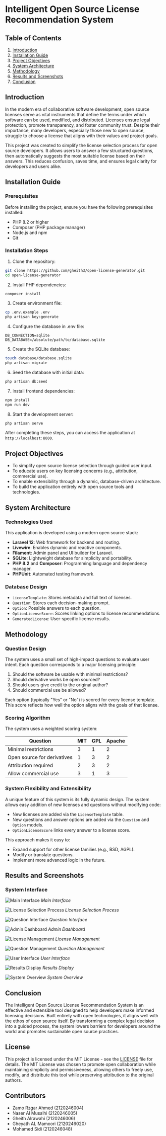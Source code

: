 # Intelligent Open Source License Recommendation System

## Table of Contents

1. [Introduction](#introduction)
2. [Installation Guide](#installation-guide)
3. [Project Objectives](#project-objectives)
4. [System Architecture](#system-architecture)
5. [Methodology](#methodology)
6. [Results and Screenshots](#results-and-screenshots)
7. [Conclusion](#conclusion)

## Introduction

In the modern era of collaborative software development, open source licenses serve as vital instruments that define the terms under which software can be used, modified, and distributed. Licenses ensure legal protection, promote transparency, and foster community trust. Despite their importance, many developers, especially those new to open source, struggle to choose a license that aligns with their values and project goals.

This project was created to simplify the license selection process for open source developers. It allows users to answer a few structured questions, then automatically suggests the most suitable license based on their answers. This reduces confusion, saves time, and ensures legal clarity for developers and users alike.

## Installation Guide

### Prerequisites

Before installing the project, ensure you have the following prerequisites installed:

-   PHP 8.2 or higher
-   Composer (PHP package manager)
-   Node.js and npm
-   Git

### Installation Steps

1. Clone the repository:

```bash
git clone https://github.com/gheith3/open-license-generator.git
cd open-license-generator
```

2. Install PHP dependencies:

```bash
composer install
```

3. Create environment file:

```bash
cp .env.example .env
php artisan key:generate
```

4. Configure the database in .env file:

```env
DB_CONNECTION=sqlite
DB_DATABASE=/absolute/path/to/database.sqlite
```

5. Create the SQLite database:

```bash
touch database/database.sqlite
php artisan migrate
```

6. Seed the database with initial data:

```bash
php artisan db:seed
```

7. Install frontend dependencies:

```bash
npm install
npm run dev
```

8. Start the development server:

```bash
php artisan serve
```

After completing these steps, you can access the application at `http://localhost:8000`.

## Project Objectives

-   To simplify open source license selection through guided user input.
-   To educate users on key licensing concerns (e.g., attribution, commercial use).
-   To enable extensibility through a dynamic, database-driven architecture.
-   To build the application entirely with open source tools and technologies.

## System Architecture

### Technologies Used

This application is developed using a modern open source stack:

-   **Laravel 12**: Web framework for backend and routing.
-   **Livewire**: Enables dynamic and reactive components.
-   **Filament**: Admin panel and UI builder for Laravel.
-   **SQLite**: Lightweight database for simplicity and portability.
-   **PHP 8.2** and **Composer**: Programming language and dependency manager.
-   **PHPUnit**: Automated testing framework.

### Database Design

-   `LicenseTemplate`: Stores metadata and full text of licenses.
-   `Question`: Stores each decision-making prompt.
-   `Option`: Possible answers to each question.
-   `OptionLicenseScore`: Scores linking options to license recommendations.
-   `GeneratedLicense`: User-specific license results.

## Methodology

### Question Design

The system uses a small set of high-impact questions to evaluate user intent. Each question corresponds to a major licensing principle:

1. Should the software be usable with minimal restrictions?
2. Should derivative works be open sourced?
3. Should users give credit to the original author?
4. Should commercial use be allowed?

Each option (typically "Yes" or "No") is scored for every license template. This score reflects how well the option aligns with the goals of that license.

### Scoring Algorithm

The system uses a weighted scoring system:

| Question                    | MIT | GPL | Apache |
| --------------------------- | --- | --- | ------ |
| Minimal restrictions        | 3   | 1   | 2      |
| Open source for derivatives | 1   | 3   | 2      |
| Attribution required        | 2   | 3   | 2      |
| Allow commercial use        | 3   | 1   | 3      |

### System Flexibility and Extensibility

A unique feature of this system is its fully dynamic design. The system allows easy addition of new licenses and questions without modifying code:

-   New licenses are added via the `LicenseTemplate` table.
-   New questions and answer options are added via the `Question` and `Option` models.
-   `OptionLicenseScore` links every answer to a license score.

This approach makes it easy to:

-   Expand support for other license families (e.g., BSD, AGPL).
-   Modify or translate questions.
-   Implement more advanced logic in the future.

## Results and Screenshots

### System Interface

![Main Interface](Screenshots/os1.png)
_Main Interface_

![License Selection Process](Screenshots/os2.png)
_License Selection Process_

![Question Interface](Screenshots/os3.png)
_Question Interface_

![Admin Dashboard](Screenshots/os4.png)
_Admin Dashboard_

![License Management](Screenshots/os5.png)
_License Management_

![Question Management](Screenshots/os6.png)
_Question Management_

![User Interface](Screenshots/os7.png)
_User Interface_

![Results Display](Screenshots/os8.png)
_Results Display_

![System Overview](Screenshots/os9.png)
_System Overview_

## Conclusion

The Intelligent Open Source License Recommendation System is an effective and extensible tool designed to help developers make informed licensing decisions. Built entirely with open technologies, it aligns well with the ethos of open source itself. By transforming a complex legal decision into a guided process, the system lowers barriers for developers around the world and promotes sustainable open source practices.

## License

This project is licensed under the MIT License - see the [LICENSE](LICENSE) file for details. The MIT License was chosen to promote open collaboration while maintaining simplicity and permissiveness, allowing others to freely use, modify, and distribute this tool while preserving attribution to the original authors.

## Contributors

-   Zamo Rzgar Ahmed (2120246004)
-   Naser Al Musalhi (2120246005)
-   Gheith Alrawahi (2120246006)
-   Gheyath AL Mamoori (2120246020)
-   Mohamed Sidi (2120246048)
